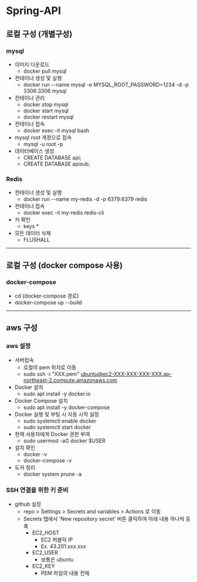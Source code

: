 # Spring-API

## 로컬 구성 (개별구성)
### mysql
- 이미지 다운로드
  - docker pull mysql
- 컨테이너 생성 및 실행
  - docker run --name mysql -e MYSQL_ROOT_PASSWORD=1234 -d -p 3306:3306 mysql
- 컨테이너 관리
  - docker stop mysql
  - docker start mysql
  - docker restart mysql
- 컨테이너 접속
  - docker exec -it mysql bash
- mysql root 계정으로 접속
  - mysql -u root -p  
- 데이터베이스 생성
  - CREATE DATABASE api;
  - CREATE DATABASE apisub;

### Redis
- 컨테이너 생성 및 실행
  - docker run --name my-redis -d -p 6379:6379 redis
- 컨테이너 접속
  - docker exec -it my-redis redis-cli
- 키 확인
  - keys *
- 모든 데이터 삭제
  - FLUSHALL

<hr>

## 로컬 구성 (docker compose 사용)
### docker-compose
- cd {docker-compose 경로}
- docker-compose up --build

<hr>

## aws 구성
### aws 설정
- 서버접속
  - 로컬의 pem 위치로 이동
  - sudo ssh -i "XXX.pem" ubuntu@ec2-XXX-XXX-XXX-XXX.ap-northeast-2.compute.amazonaws.com
- Docker 설치
  - sudo apt install -y docker.io
- Docker Compose 설치
  - sudo apt install -y docker-compose
- Docker 실행 및 부팅 시 자동 시작 설정
  - sudo systemctl enable docker
  - sudo systemctl start docker
- 현재 사용자에게 Docker 권한 부여
  - sudo usermod -aG docker $USER
- 설치 확인
  - docker -v
  - docker-compose -v
- 도커 정리
  - docker system prune -a

### SSH 연결을 위한 키 준비
- github 설정
  - repo > Settings > Secrets and variables > Actions 로 이동
  - Secrets 탭에서 'New repository secret' 버튼 클릭하여 아래 내용 하나씩 등록
    - EC2_HOST
      - EC2 퍼블릭 IP
      - Ex. 43.201.xxx.xxx
    - EC2_USER
      - 보통은 ubuntu 
    - EC2_KEY
      - PEM 파일의 내용 전체